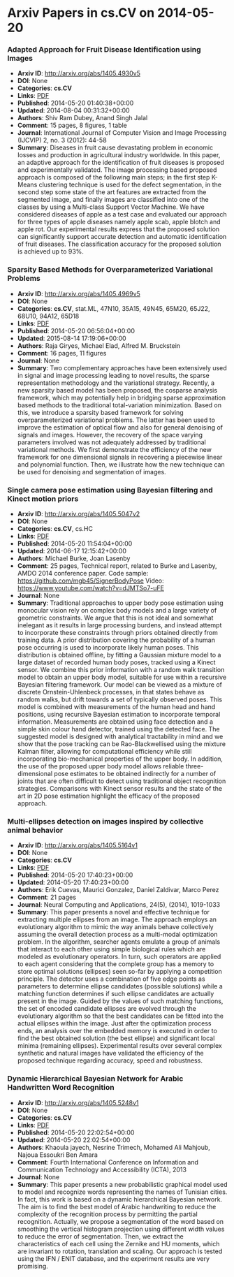 # Arxiv Papers in cs.CV on 2014-05-20
### Adapted Approach for Fruit Disease Identification using Images
- **Arxiv ID**: http://arxiv.org/abs/1405.4930v5
- **DOI**: None
- **Categories**: **cs.CV**
- **Links**: [PDF](http://arxiv.org/pdf/1405.4930v5)
- **Published**: 2014-05-20 01:40:38+00:00
- **Updated**: 2014-08-04 00:31:32+00:00
- **Authors**: Shiv Ram Dubey, Anand Singh Jalal
- **Comment**: 15 pages, 8 figures, 1 table
- **Journal**: International Journal of Computer Vision and Image Processing
  (IJCVIP) 2, no. 3 (2012): 44-58
- **Summary**: Diseases in fruit cause devastating problem in economic losses and production in agricultural industry worldwide. In this paper, an adaptive approach for the identification of fruit diseases is proposed and experimentally validated. The image processing based proposed approach is composed of the following main steps; in the first step K-Means clustering technique is used for the defect segmentation, in the second step some state of the art features are extracted from the segmented image, and finally images are classified into one of the classes by using a Multi-class Support Vector Machine. We have considered diseases of apple as a test case and evaluated our approach for three types of apple diseases namely apple scab, apple blotch and apple rot. Our experimental results express that the proposed solution can significantly support accurate detection and automatic identification of fruit diseases. The classification accuracy for the proposed solution is achieved up to 93%.



### Sparsity Based Methods for Overparameterized Variational Problems
- **Arxiv ID**: http://arxiv.org/abs/1405.4969v5
- **DOI**: None
- **Categories**: **cs.CV**, stat.ML, 47N10, 35A15, 49N45, 65M20, 65J22, 68U10, 94A12, 65D18
- **Links**: [PDF](http://arxiv.org/pdf/1405.4969v5)
- **Published**: 2014-05-20 06:56:04+00:00
- **Updated**: 2015-08-14 17:19:06+00:00
- **Authors**: Raja Giryes, Michael Elad, Alfred M. Bruckstein
- **Comment**: 16 pages, 11 figures
- **Journal**: None
- **Summary**: Two complementary approaches have been extensively used in signal and image processing leading to novel results, the sparse representation methodology and the variational strategy. Recently, a new sparsity based model has been proposed, the cosparse analysis framework, which may potentially help in bridging sparse approximation based methods to the traditional total-variation minimization. Based on this, we introduce a sparsity based framework for solving overparameterized variational problems. The latter has been used to improve the estimation of optical flow and also for general denoising of signals and images. However, the recovery of the space varying parameters involved was not adequately addressed by traditional variational methods. We first demonstrate the efficiency of the new framework for one dimensional signals in recovering a piecewise linear and polynomial function. Then, we illustrate how the new technique can be used for denoising and segmentation of images.



### Single camera pose estimation using Bayesian filtering and Kinect motion priors
- **Arxiv ID**: http://arxiv.org/abs/1405.5047v2
- **DOI**: None
- **Categories**: **cs.CV**, cs.HC
- **Links**: [PDF](http://arxiv.org/pdf/1405.5047v2)
- **Published**: 2014-05-20 11:54:04+00:00
- **Updated**: 2014-06-17 12:15:42+00:00
- **Authors**: Michael Burke, Joan Lasenby
- **Comment**: 25 pages, Technical report, related to Burke and Lasenby, AMDO 2014
  conference paper. Code sample: https://github.com/mgb45/SignerBodyPose Video:
  https://www.youtube.com/watch?v=dJMTSo7-uFE
- **Journal**: None
- **Summary**: Traditional approaches to upper body pose estimation using monocular vision rely on complex body models and a large variety of geometric constraints. We argue that this is not ideal and somewhat inelegant as it results in large processing burdens, and instead attempt to incorporate these constraints through priors obtained directly from training data. A prior distribution covering the probability of a human pose occurring is used to incorporate likely human poses. This distribution is obtained offline, by fitting a Gaussian mixture model to a large dataset of recorded human body poses, tracked using a Kinect sensor. We combine this prior information with a random walk transition model to obtain an upper body model, suitable for use within a recursive Bayesian filtering framework. Our model can be viewed as a mixture of discrete Ornstein-Uhlenbeck processes, in that states behave as random walks, but drift towards a set of typically observed poses. This model is combined with measurements of the human head and hand positions, using recursive Bayesian estimation to incorporate temporal information. Measurements are obtained using face detection and a simple skin colour hand detector, trained using the detected face. The suggested model is designed with analytical tractability in mind and we show that the pose tracking can be Rao-Blackwellised using the mixture Kalman filter, allowing for computational efficiency while still incorporating bio-mechanical properties of the upper body. In addition, the use of the proposed upper body model allows reliable three-dimensional pose estimates to be obtained indirectly for a number of joints that are often difficult to detect using traditional object recognition strategies. Comparisons with Kinect sensor results and the state of the art in 2D pose estimation highlight the efficacy of the proposed approach.



### Multi-ellipses detection on images inspired by collective animal behavior
- **Arxiv ID**: http://arxiv.org/abs/1405.5164v1
- **DOI**: None
- **Categories**: **cs.CV**
- **Links**: [PDF](http://arxiv.org/pdf/1405.5164v1)
- **Published**: 2014-05-20 17:40:23+00:00
- **Updated**: 2014-05-20 17:40:23+00:00
- **Authors**: Erik Cuevas, Maurici Gonzalez, Daniel Zaldivar, Marco Perez
- **Comment**: 21 pages
- **Journal**: Neural Computing and Applications, 24(5), (2014), 1019-1033
- **Summary**: This paper presents a novel and effective technique for extracting multiple ellipses from an image. The approach employs an evolutionary algorithm to mimic the way animals behave collectively assuming the overall detection process as a multi-modal optimization problem. In the algorithm, searcher agents emulate a group of animals that interact to each other using simple biological rules which are modeled as evolutionary operators. In turn, such operators are applied to each agent considering that the complete group has a memory to store optimal solutions (ellipses) seen so-far by applying a competition principle. The detector uses a combination of five edge points as parameters to determine ellipse candidates (possible solutions) while a matching function determines if such ellipse candidates are actually present in the image. Guided by the values of such matching functions, the set of encoded candidate ellipses are evolved through the evolutionary algorithm so that the best candidates can be fitted into the actual ellipses within the image. Just after the optimization process ends, an analysis over the embedded memory is executed in order to find the best obtained solution (the best ellipse) and significant local minima (remaining ellipses). Experimental results over several complex synthetic and natural images have validated the efficiency of the proposed technique regarding accuracy, speed and robustness.



### Dynamic Hierarchical Bayesian Network for Arabic Handwritten Word Recognition
- **Arxiv ID**: http://arxiv.org/abs/1405.5248v1
- **DOI**: None
- **Categories**: **cs.CV**
- **Links**: [PDF](http://arxiv.org/pdf/1405.5248v1)
- **Published**: 2014-05-20 22:02:54+00:00
- **Updated**: 2014-05-20 22:02:54+00:00
- **Authors**: Khaoula jayech, Nesrine Trimech, Mohamed Ali Mahjoub, Najoua Essoukri Ben Amara
- **Comment**: Fourth International Conference on Information and Communication
  Technology and Accessibility (ICTA), 2013
- **Journal**: None
- **Summary**: This paper presents a new probabilistic graphical model used to model and recognize words representing the names of Tunisian cities. In fact, this work is based on a dynamic hierarchical Bayesian network. The aim is to find the best model of Arabic handwriting to reduce the complexity of the recognition process by permitting the partial recognition. Actually, we propose a segmentation of the word based on smoothing the vertical histogram projection using different width values to reduce the error of segmentation. Then, we extract the characteristics of each cell using the Zernike and HU moments, which are invariant to rotation, translation and scaling. Our approach is tested using the IFN / ENIT database, and the experiment results are very promising.



